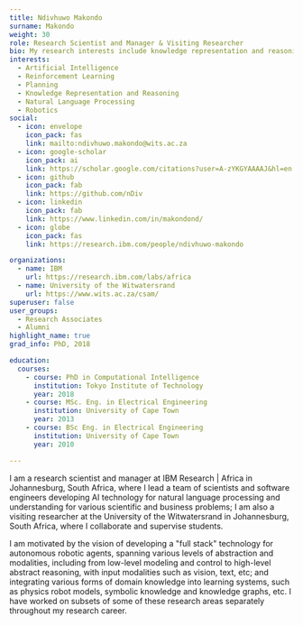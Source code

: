 ```yaml
---
title: Ndivhuwo Makondo
surname: Makondo
weight: 30
role: Research Scientist and Manager & Visiting Researcher
bio: My research interests include knowledge representation and reasoning, machine learning, robotics, and natural language processing.
interests:
  - Artificial Intelligence
  - Reinforcement Learning
  - Planning
  - Knowledge Representation and Reasoning
  - Natural Language Processing
  - Robotics
social:
  - icon: envelope
    icon_pack: fas
    link: mailto:ndivhuwo.makondo@wits.ac.za
  - icon: google-scholar
    icon_pack: ai
    link: https://scholar.google.com/citations?user=A-zYKGYAAAAJ&hl=en
  - icon: github
    icon_pack: fab
    link: https://github.com/nDiv
  - icon: linkedin
    icon_pack: fab
    link: https://www.linkedin.com/in/makondond/
  - icon: globe
    icon_pack: fas
    link: https://research.ibm.com/people/ndivhuwo-makondo

organizations:
  - name: IBM
    url: https://research.ibm.com/labs/africa
  - name: University of the Witwatersrand
    url: https://www.wits.ac.za/csam/
superuser: false
user_groups:
  - Research Associates
  - Alumni
highlight_name: true
grad_info: PhD, 2018

education:
  courses:
    - course: PhD in Computational Intelligence
      institution: Tokyo Institute of Technology
      year: 2018
    - course: MSc. Eng. in Electrical Engineering
      institution: University of Cape Town
      year: 2013
    - course: BSc Eng. in Electrical Engineering
      institution: University of Cape Town
      year: 2010

---
```


I am a research scientist and manager at IBM Research | Africa in Johannesburg, South Africa, where I lead a team of scientists and software engineers developing AI technology for natural language processing and understanding for various scientific and business problems; I am also a visiting researcher at the University of the Witwatersrand in Johannesburg, South Africa, where I collaborate and supervise students.

I am motivated by the vision of developing a "full stack" technology for autonomous robotic agents, spanning various levels of abstraction and modalities, including from low-level modeling and control to high-level abstract reasoning, with input modalities such as vision, text, etc; and integrating various forms of domain knowledge into learning systems, such as physics robot models, symbolic knowledge and knowledge graphs, etc. I have worked on subsets of some of these research areas separately throughout my research career.   
